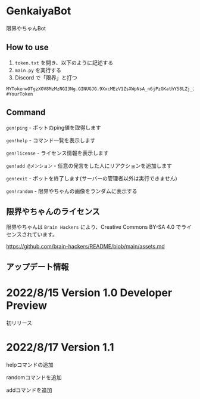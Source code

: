 # GenkaiyaBot

限界やちゃんBot

## How to use

1. `token.txt` を開き、以下のように記述する
1. `main.py` を実行する
1. Discord で「限界」と打つ

```text
MYTokenwOTgzXOV8MzMzNGI3Ng.GINUGJG.9XxcMEzV1ZsXWpNsA_n6jPzGKathY58LZj_JQ #YourToken
```

## Command

`gen!ping` - ボットのping値を取得します

`gen!help` - コマンド一覧を表示します

`gen!license` - ライセンス情報を表示します

`gen!add @メンション` - 任意の発言をした人にリアクションを追加します

`gen!exit` - ボットを終了します(サーバーの管理者以外は実行できません)

`gen!random` - 限界やちゃんの画像をランダムに表示する

## 限界やちゃんのライセンス

限界やちゃんは `Brain Hackers` により、Creative Commons BY-SA 4.0 でライセンスされています。

<https://github.com/brain-hackers/README/blob/main/assets.md>

## アップデート情報

# 2022/8/15 Version 1.0 Developer Preview

初リリース

# 2022/8/17 Version 1.1

helpコマンドの追加

randomコマンドを追加

addコマンドを追加
